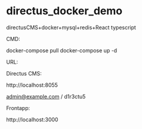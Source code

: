 # directus_docker_demo
directusCMS+docker+mysql+redis+React typescript


CMD:

docker-compose pull
docker-compose up -d

URL:

Directus CMS:

http://localhost:8055

admin@example.com / d1r3ctu5

Frontapp:

http://localhost:3000